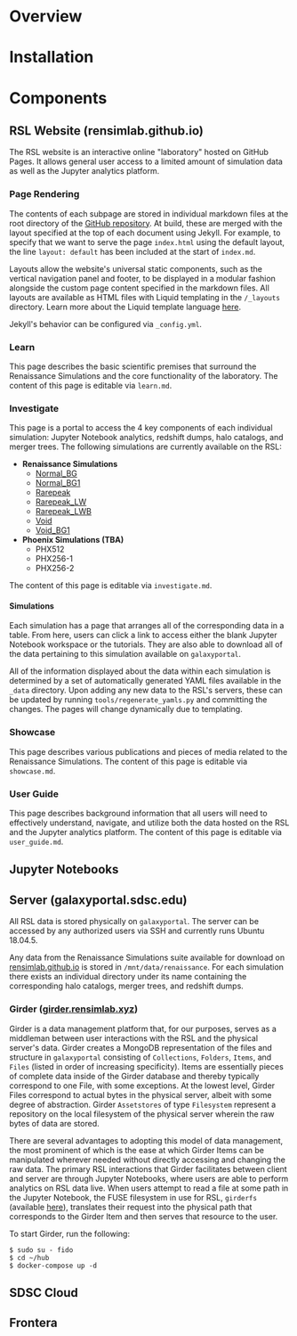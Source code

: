 # Overview

# Installation



# Components

## RSL Website (rensimlab.github.io)

The RSL website is an interactive online "laboratory" hosted on GitHub Pages. It allows general user access to a limited amount of simulation data as well as the Jupyter analytics platform.

### Page Rendering

The contents of each subpage are stored in individual markdown files at the root directory of the [GitHub repository](https://github.com/rensimlab/rensimlab.github.io). At build, these are merged with the layout specified at the top of each document using Jekyll. For example, to specify that we want to serve the page `index.html` using the default layout, the line `layout: default` has been included at the start of `index.md`.

Layouts allow the website's universal static components, such as the vertical navigation panel and footer, to be displayed in a modular fashion alongside the custom page content specified in the markdown files. All layouts are available as HTML files with Liquid templating in the `/_layouts` directory. Learn more about the Liquid template language [here](https://shopify.github.io/liquid/).

Jekyll's behavior can be configured via `_config.yml`.

### Learn

This page describes the basic scientific premises that surround the Renaissance Simulations and the core functionality of the laboratory. The content of this page is editable via `learn.md`.

### Investigate

This page is a portal to access the 4 key components of each individual simulation: Jupyter Notebook analytics, redshift dumps, halo catalogs, and merger trees. The following simulations are currently available on the RSL:
- **Renaissance Simulations**
    - [Normal_BG](https://rensimlab.github.io/simulations/normal_bg.html)
    - [Normal_BG1](https://rensimlab.github.io/simulations/normal_bg1.html)
    - [Rarepeak](https://rensimlab.github.io/simulations/rarepeak.html)
    - [Rarepeak_LW](https://rensimlab.github.io/simulations/rarepeak_lw.html)
    - [Rarepeak_LWB](https://rensimlab.github.io/simulations/rarepeak_lwb.html)
    - [Void](https://rensimlab.github.io/simulations/void.html)
    - [Void_BG1](https://rensimlab.github.io/simulations/normal_bg.html)
- **Phoenix Simulations (TBA)**
    - PHX512
    - PHX256-1
    - PHX256-2

The content of this page is editable via `investigate.md`.

#### Simulations

Each simulation has a page that arranges all of the corresponding data in a table. From here, users can click a link to access either the blank Jupyter Notebook workspace or the tutorials. They are also able to download all of the data pertaining to this simulation available on `galaxyportal`.

All of the information displayed about the data within each simulation is determined by a set of automatically generated YAML files available in the `_data` directory. Upon adding any new data to the RSL's servers, these can be updated by running `tools/regenerate_yamls.py` and committing the changes. The pages will change dynamically due to templating.

### Showcase

This page describes various publications and pieces of media related to the Renaissance Simulations. The content of this page is editable via `showcase.md`.

### User Guide

This page describes background information that all users will need to effectively understand, navigate, and utilize both the data hosted on the RSL and the Jupyter analytics platform. The content of this page is editable via `user_guide.md`.

## Jupyter Notebooks

## Server (galaxyportal.sdsc.edu)

All RSL data is stored physically on `galaxyportal`. The server can be accessed by any authorized users via SSH and currently runs Ubuntu 18.04.5.

Any data from the Renaissance Simulations suite available for download on [rensimlab.github.io](rensimlab.github.io) is stored in `/mnt/data/renaissance`. For each simulation there exists an individual directory under its name containing the corresponding halo catalogs, merger trees, and redshift dumps.

### Girder ([girder.rensimlab.xyz](girder.rensimlab.xyz))

Girder is a data management platform that, for our purposes, serves as a middleman between user interactions with the RSL and the physical server's data. Girder creates a MongoDB representation of the files and structure in `galaxyportal` consisting of `Collections`, `Folders`, `Items`, and `Files` (listed in order of increasing specificity). Items are essentially pieces of complete data inside of the Girder database and thereby typically correspond to one File, with some exceptions. At the lowest level, Girder Files correspond to actual bytes in the physical server, albeit with some degree of abstraction. Girder `Assetstores` of type `Filesystem` represent a repository on the local filesystem of the physical server wherein the raw bytes of data are stored.

There are several advantages to adopting this model of data management, the most prominent of which is the ease at which Girder Items can be manipulated wherever needed without directly accessing and changing the raw data. The primary RSL interactions that Girder facilitates between client and server are through Jupyter Notebooks, where users are able to perform analytics on RSL data live. When users attempt to read a file at some path in the Jupyter Notebook, the FUSE filesystem in use for RSL, `girderfs` (available [here](https://github.com/data-exp-lab/girderfs)), translates their request into the physical path that corresponds to the Girder Item and then serves that resource to the user.

To start Girder, run the following:

```
$ sudo su - fido
$ cd ~/hub
$ docker-compose up -d
```


## SDSC Cloud

## Frontera




